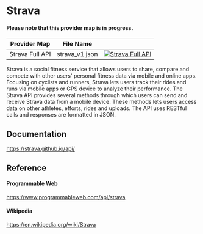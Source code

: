 # Strava

#### Please note that this provider map is in progress.

| Provider Map    | File Name      |                                                                                                                                                                                                                                   |
|-----------------|----------------|-----------------------------------------------------------------------------------------------------------------------------------------------------------------------------------------------------------------------------------|
| Strava Full API | strava_v1.json | [![Strava Full API](https://d233zlhvpze22y.cloudfront.net/github/bitscoopaddbuttonxsmall.png)](https://bitscoop.com/maps/create?source=https://raw.githubusercontent.com/bitscooplabs/provider-maps/master/strava/strava_v1.json) |

Strava is a social fitness service that allows users to share, compare and compete with other users' personal fitness data via mobile and online apps. Focusing on cyclists and runners, Strava lets users track their rides and runs via mobile apps or GPS device to analyze their performance. The Strava API provides several methods through which users can send and receive Strava data from a mobile device. These methods lets users access data on other athletes, efforts, rides and uploads. The API uses RESTful calls and responses are formatted in JSON.

## Documentation
https://strava.github.io/api/

## Reference

#### Programmable Web
https://www.programmableweb.com/api/strava

#### Wikipedia
https://en.wikipedia.org/wiki/Strava